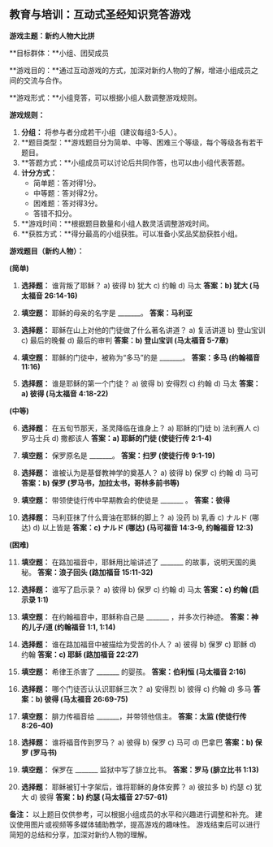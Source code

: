 ## 教育与培训：互动式圣经知识竞答游戏

**游戏主题：新约人物大比拼**

**目标群体：**小组、团契成员

**游戏目的：**通过互动游戏的方式，加深对新约人物的了解，增进小组成员之间的交流与合作。

**游戏形式：**小组竞答，可以根据小组人数调整游戏规则。

**游戏规则：**

1. **分组：** 将参与者分成若干小组（建议每组3-5人）。
2. **题目类型：**游戏题目分为简单、中等、困难三个等级，每个等级各有若干题目。
3. **答题方式：**小组成员可以讨论后共同作答，也可以由小组代表答题。
4. **计分方式：**
    * 简单题：答对得1分。
    * 中等题：答对得2分。
    * 困难题：答对得3分。
    * 答错不扣分。
5. **游戏时间：**根据题目数量和小组人数灵活调整游戏时间。
6. **获胜方式：**得分最高的小组获胜。可以准备小奖品奖励获胜小组。


**游戏题目（新约人物）：**


**(简单)**

1. **选择题：** 谁背叛了耶稣？
    a) 彼得  b) 犹大  c) 约翰  d) 马太
    **答案：b) 犹大  (马太福音 26:14-16)**

2. **填空题：**  耶稣的母亲的名字是 _______。
    **答案：马利亚**

3. **选择题：**  耶稣在山上对他的门徒做了什么著名讲道？
    a) 复活讲道 b) 登山宝训 c) 最后的晚餐 d) 最后的审判
    **答案：b) 登山宝训 (马太福音 5-7章)**

4. **填空题：**  耶稣的门徒中，被称为“多马”的是 _______。
    **答案：多马 (约翰福音 11:16)**

5. **选择题：**  谁是耶稣的第一个门徒？
    a) 彼得  b) 安得烈  c) 约翰  d) 马太
    **答案：a) 彼得 (马太福音 4:18-22)**


**(中等)**

6. **选择题：**  在五旬节那天，圣灵降临在谁身上？
    a) 耶稣的门徒  b) 法利赛人  c) 罗马士兵  d) 撒都该人
    **答案：a) 耶稣的门徒 (使徒行传 2:1-4)**

7. **填空题：**  保罗原名是 _______。
    **答案：扫罗 (使徒行传 9:1-19)**

8. **选择题：**  谁被认为是基督教神学的奠基人？
    a) 彼得 b) 保罗 c) 约翰 d) 马可
    **答案：b) 保罗 (罗马书，加拉太书，哥林多前书等)**

9. **填空题：**  带领使徒行传中早期教会的使徒是 _______ 。
    **答案：彼得**

10. **选择题：**  马利亚抹了什么膏油在耶稣的脚上？
    a) 没药 b) 乳香 c) ナルド (哪达) d) 以上皆是
    **答案：c) ナルド (哪达) (马可福音 14:3-9, 约翰福音 12:3)**


**(困难)**

11. **填空题：**  在路加福音中，耶稣用比喻讲述了 _______ 的故事，说明天国的奥秘。
    **答案：浪子回头 (路加福音 15:11-32)**

12. **选择题：**  谁写了启示录？
    a) 彼得  b) 保罗  c) 约翰  d) 马太
    **答案：c) 约翰 (启示录 1:1)**

13. **填空题：**  在约翰福音中，耶稣称自己是 _______ ，并多次行神迹。
    **答案：神的儿子/道 (约翰福音 1:1, 1:14)**

14. **选择题：**  谁在路加福音中被描绘为受苦的仆人？
    a) 彼得  b) 保罗  c) 耶稣  d) 约翰
    **答案：c) 耶稣 (路加福音 22:27)**

15. **填空题：**  希律王杀害了 _______ 的婴孩。
    **答案：伯利恒 (马太福音 2:16)**

16. **选择题：**  哪个门徒否认认识耶稣三次？
    a) 安得烈 b) 彼得 c) 约翰 d) 多马
    **答案：b) 彼得 (马太福音 26:69-75)**

17. **填空题：**  腓力传福音给 _______，并带领他信主。
    **答案：太监 (使徒行传 8:26-40)**

18. **选择题：**  谁将福音传到罗马？
    a) 彼得 b) 保罗 c) 马可 d) 巴拿巴
    **答案：b) 保罗 (罗马书)**

19. **填空题：**  保罗在 _______  监狱中写了腓立比书。
    **答案：罗马 (腓立比书 1:13)**

20. **选择题：**  耶稣被钉十字架后，谁将耶稣的身体安葬？
    a) 彼拉多 b) 约瑟 c) 犹大 d) 彼得
    **答案：b) 约瑟 (马太福音 27:57-61)**


**备注：**  以上题目仅供参考，可以根据小组成员的水平和兴趣进行调整和补充。  建议使用图片或视频等多媒体辅助教学，提高游戏的趣味性。  游戏结束后可以进行简短的总结和分享，加深对新约人物的理解。
